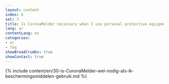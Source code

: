 ```yaml
---
layout: content
index: 6
set: 3
title: Is CoronaMelder necessary when I use personal protective equipment?
lang: ar
contentLang: en
categories:
- ar
- faq
showBreadCrumbs: true
showContact: true
---
```

{% include content/en/30-is-CoronaMelder-wel-nodig-als-ik-beschermingsmiddelen-gebruik.md %}
